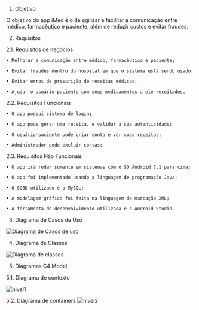 1. Objetivo

O objetivo do app iMed é o de agilizar e facilitar a comunicação entre médico, farmacêutico e paciente, além de reduzir custos e evitar fraudes.

2. Requisitos

2.1. Requisitos de negócios
  
    • Melhorar a comunicação entre médico, farmacêutico e paciente;

    • Evitar fraudes dentro do hospital em que o sistema está sendo usado;

    • Evitar erros de prescrição de receitas médicas;

    • Ajudar o usuário-paciente com seus medicamentos a ele receitados.

2.2. Requisitos Funcionais
  
    • O app possuí sistema de login;

    • O app pode gerar uma receita, e validar a sua autenticidade;

    • O usuário-paciente pode criar conta e ver suas receitas;

    • Administrador pode excluir contas;

2.3. Requisitos Não Funcionais
  
    • O app irá rodar somente em sistemas com o SO Android 7.1 para cima;

    • O app foi implementado usando a linguagem de programação Java;

    • O SGBD utilizado é o MySQL;

    • A modelagem gráfica foi feita na linguagem de marcação XML;

    • A ferramenta de desenvolvimento utilizada é o Android Studio. 

3. Diagrama de Casos de Uso

![Diagrama de Casos de uso](https://user-images.githubusercontent.com/74109343/137322827-bbe2cfed-b2a1-4e32-ba28-34aaf0c39af0.png)

4. Diagrama de Classes

![Diagrama de classes](https://user-images.githubusercontent.com/74109343/138169978-020e6090-396d-4f1f-9611-c1a5655c2b35.jpeg)


5. Diagramas C4 Model 

5.1. Diagrama de contexto

![nivel1](https://user-images.githubusercontent.com/74109343/137323033-60e2d8e1-4e98-46a9-b83d-6f1d4589a9dc.jpg)


5.2. Diagrama de containers
![nivel2](https://user-images.githubusercontent.com/74109343/137323041-d70e2eb4-60eb-44a7-bd4b-7a917ee4920b.jpg)

